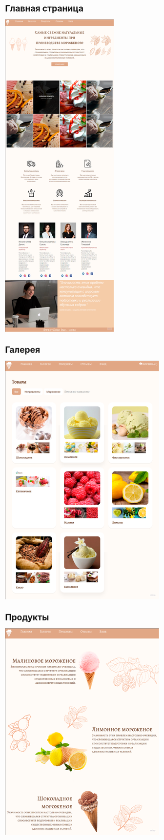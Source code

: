 

# Главная страница
![Main Image](https://github.com/denisislamgaleevv/SimpleReactIceCreamSite/blob/master/Main.png)
# Галерея
![Gallery Image](https://github.com/denisislamgaleevv/SimpleReactIceCreamSite/blob/master/Gallery.png)
# Продукты
![Products Image](https://github.com/denisislamgaleevv/SimpleReactIceCreamSite/blob/master/Products.png)
